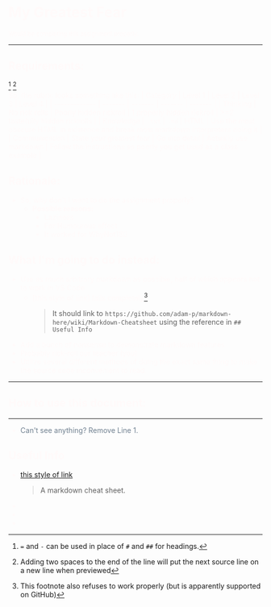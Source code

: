 <span style="color:snow">

My Greatest Fear
================
<sup>Would be completing this assignment properly.</sup>
***

Requirements:
-------------
[^1]  [^2]  
So, the rubric looks something like this:
| Category      | Level 1 | Level 2 | Level 3 | Level 4 |
| ------------- | ------- | ------- | ------- | ------- |
| Thinking      | No rick rolls | Poorly hidden rickroll | 1 properly hidden rickroll | >=2 tastefully hidden rickrolls |
| Knowledge     | `.txt` | `.md` | HTML | Use the most obscure HTML in existence and break most markdown interpreters doing it |
| Communication | State your greatest fear | Go into detail | Actually use markdown | Follow the instructions so poorly you get used as a class example |

## Rationale:
* So, why don't I want to do the assignment properly?
	* **Possible reasons:**
		* Laziness
		* For Humourous effect
		* It worked for WhyNot180

What I'm going to do instead:
-----------------------------
+ Use as much arbitrary markdown as possible, half of which appears not to work in VS Code
	+ [this style of link] fails completely[^3]
		> It should link to `https://github.com/adam-p/markdown-here/wiki/Markdown-Cheatsheet` using the reference in `## Useful Info`
+ Add a bunch of nonsense to demonstrate markdown features
+ Probably rick-roll our teacher (you)
+ Utilize several different methods of doing the exact same thing to make the source code inconvenient to read.

---
## How to use this document:
___
* <span style="color:slategrey">Can't see anything? Remove Line 1.</span>

## Useful Info
- [this style of link](https://github.com/adam-p/markdown-here/wiki/Markdown-Cheatsheet)
	> A markdown cheat sheet.
- [^1]: `=` and `-` can be used in place of `#` and `##` for headings.
- [^2]: Adding two spaces to the end of the line will put the next source line on a new line when previewed
- [^3]: This footnote also refuses to work properly (but is apparently supported on GitHub)
</span>